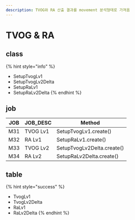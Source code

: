 ```yaml
---
description: TVOG와 RA 산출 결과를 movement 분석형태로 가져옴
---
```


# TVOG & RA

## class

{% hint style="info" %}
* SetupTvogLv1
* SetupTvogLv2Delta
* SetupRaLv1
* SetupRaLv2Delta
{% endhint %}

## job

| JOB | JOB\_DESC | Method                     |
| --- | --------- | -------------------------- |
| M31 | TVOG Lv1  | SetupTvogLv1.create()      |
| M32 | RA Lv1    | SetupRaLv1.create()        |
| M33 | TVOG Lv2  | SetupTvogLv2Delta.create() |
| M34 | RA Lv2    | SetupRaLv2Delta.create()   |

## table

{% hint style="success" %}
* TvogLv1
* TvogLv2Delta
* RaLv1
* RaLv2Delta
{% endhint %}
